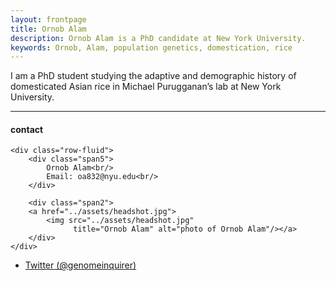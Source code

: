 ```yaml
---
layout: frontpage
title: Ornob Alam
description: Ornob Alam is a PhD candidate at New York University. 
keywords: Ornob, Alam, population genetics, domestication, rice
---
```


I am a PhD  student studying the adaptive and demographic history of domesticated Asian rice in Michael Purugganan’s lab at New York University.  




---


<div class="container">
<h4><a name="contact"></a>contact</h4>

    <div class="row-fluid">
        <div class="span5">
            Ornob Alam<br/>
            Email: oa832@nyu.edu<br/>
        </div>

        <div class="span2">
        <a href="../assets/headshot.jpg">
            <img src="../assets/headshot.jpg"
                  title="Ornob Alam" alt="photo of Ornob Alam"/></a>
        </div>
    </div>
</div>

<div class="navbar">
  <div class="navbar-inner">
      <ul class="nav">
          <li><a href="https://twitter.com/genomeinquirer">Twitter (@genomeinquirer)</a></li>
      </ul>
  </div>
</div>
